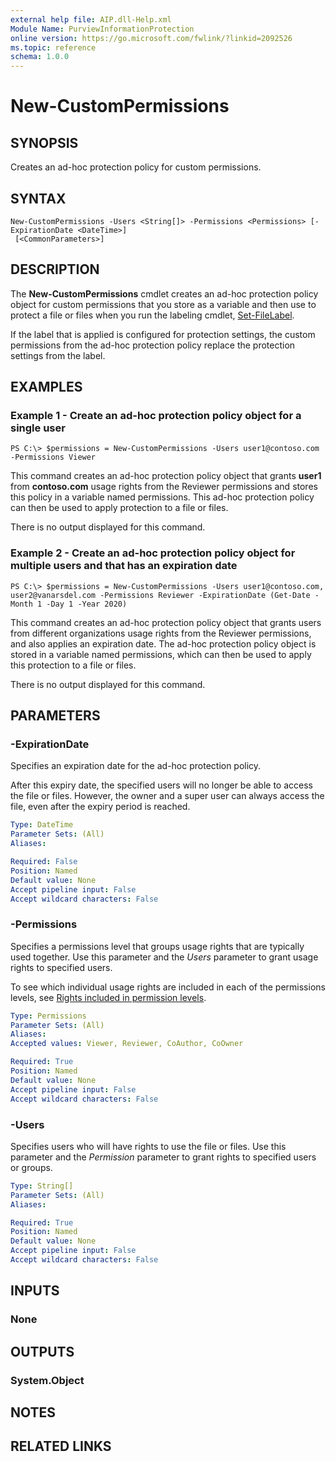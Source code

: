 ```yaml
---
external help file: AIP.dll-Help.xml
Module Name: PurviewInformationProtection
online version: https://go.microsoft.com/fwlink/?linkid=2092526
ms.topic: reference
schema: 1.0.0
---
```


# New-CustomPermissions

## SYNOPSIS

Creates an ad-hoc protection policy for custom permissions.

## SYNTAX

```
New-CustomPermissions -Users <String[]> -Permissions <Permissions> [-ExpirationDate <DateTime>]
 [<CommonParameters>]
```

## DESCRIPTION
The **New-CustomPermissions** cmdlet creates an ad-hoc protection policy object for custom permissions that you store as a variable and then use to protect a file or files when you run the labeling cmdlet, [Set-FileLabel](./Set-FileLabel.md).

If the label that is applied is configured for protection settings, the custom permissions from the ad-hoc protection policy replace the protection settings from the label.

## EXAMPLES

### Example 1 - Create an ad-hoc protection policy object for a single user
```
PS C:\> $permissions = New-CustomPermissions -Users user1@contoso.com -Permissions Viewer
```

This command creates an ad-hoc protection policy object that grants **user1** from **contoso.com** usage rights from the Reviewer permissions and stores this policy in a variable named permissions. This ad-hoc protection policy can then be used to apply protection to a file or files.

There is no output displayed for this command.

### Example 2 - Create an ad-hoc protection policy object for multiple users and that has an expiration date
```
PS C:\> $permissions = New-CustomPermissions -Users user1@contoso.com, user2@vanarsdel.com -Permissions Reviewer -ExpirationDate (Get-Date -Month 1 -Day 1 -Year 2020)
```

This command creates an ad-hoc protection policy object that grants users from different organizations usage rights from the Reviewer permissions, and also applies an expiration date. The ad-hoc protection policy object is stored in a variable named permissions, which can then be used to apply this protection to a file or files.

There is no output displayed for this command.

## PARAMETERS

### -ExpirationDate
Specifies an expiration date for the ad-hoc protection policy.

After this expiry date, the specified users will no longer be able to access the file or files. However, the owner and a super user can always access the file, even after the expiry period is reached.

```yaml
Type: DateTime
Parameter Sets: (All)
Aliases:

Required: False
Position: Named
Default value: None
Accept pipeline input: False
Accept wildcard characters: False
```

### -Permissions
Specifies a permissions level that groups usage rights that are typically used together. Use this parameter and the *Users* parameter to grant usage rights to specified users.

To see which individual usage rights are included in each of the permissions levels, see [Rights included in permission levels](/azure/information-protection/configure-usage-rights#rights-included-in-permissions-levels).

```yaml
Type: Permissions
Parameter Sets: (All)
Aliases:
Accepted values: Viewer, Reviewer, CoAuthor, CoOwner

Required: True
Position: Named
Default value: None
Accept pipeline input: False
Accept wildcard characters: False
```

### -Users
Specifies users who will have rights to use the file or files. Use this parameter and the *Permission* parameter to grant rights to specified users or groups. 

```yaml
Type: String[]
Parameter Sets: (All)
Aliases:

Required: True
Position: Named
Default value: None
Accept pipeline input: False
Accept wildcard characters: False
```

## INPUTS

### None

## OUTPUTS

### System.Object
## NOTES

## RELATED LINKS
